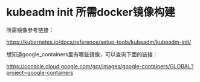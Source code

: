 # kubeadm init 所需docker镜像构建



所需镜像参考链接：

https://kubernetes.io/docs/reference/setup-tools/kubeadm/kubeadm-init/

想知道google_containers里有哪些镜像，可以查询下面的链接：

https://console.cloud.google.com/gcr/images/google-containers/GLOBAL?project=google-containers
